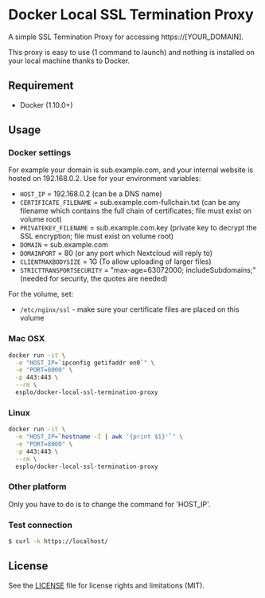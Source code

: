 # Docker Local SSL Termination Proxy

A simple SSL Termination Proxy for accessing https://[YOUR_DOMAIN].

This proxy is easy to use (1 command to launch) and nothing is installed on your local machine thanks to Docker.

## Requirement

- Docker (1.10.0+)

## Usage

### Docker settings

For example your domain is sub.example.com, and your internal website is hosted on 192.168.0.2.
Use for your environment variables:
- `HOST_IP` = 192.168.0.2 (can be a DNS name)
- `CERTIFICATE_FILENAME` = sub.example.com-fullchain.txt (can be any filename which contains the full chain of certificates; file must exist on volume root)
- `PRIVATEKEY_FILENAME` = sub.example.com.key (private key to decrypt the SSL encryption; file must exist on volume root)
- `DOMAIN` = sub.example.com
- `DOMAINPORT` = 80 (or any port which Nextcloud will reply to)
- `CLIENTMAXBODYSIZE` = 1G (To allow uploading of larger files)
- `STRICTTRANSPORTSECURITY` = "max-age=63072000; includeSubdomains;" (needed for security, the quotes are needed)

For the volume, set:
- `/etc/nginx/ssl` - make sure your certificate files are placed on this volume

### Mac OSX

```bash
docker run -it \
  -e "HOST_IP=`ipconfig getifaddr en0`" \
  -e "PORT=8000" \
  -p 443:443 \
  --rm \
  esplo/docker-local-ssl-termination-proxy
```

### Linux

```bash
docker run -it \
  -e "HOST_IP=`hostname -I | awk '{print $1}'`" \
  -e "PORT=8000" \
  -p 443:443 \
  --rm \
  esplo/docker-local-ssl-termination-proxy
```

### Other platform

Only you have to do is to change the command for 'HOST_IP'.

### Test connection

```bash
$ curl -k https://localhost/
```

## License

See the [LICENSE](LICENSE) file for license rights and limitations (MIT).


